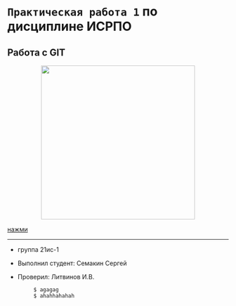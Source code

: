 # ``Практическая работа 1`` по дисциплине ИСРПО

## Работа с GIT

<p align="center"><img src="https://rentingfinders.com/wp-content/uploads/2020/02/tuning-coches.jpg" width = "350"></p>

<p><a href="https://gubdaily.ru/wp-content/uploads/2021/10/izbili_metro.jpg">нажми</a></p>

-----

* группа 21ис-1
* Выполнил студент: Семакин Сергей
* Проверил: Литвинов И.В.

           $ agagag
           $ ahahhahahah
           
